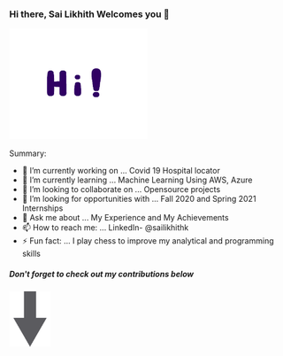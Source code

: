 ### Hi there, Sai Likhith Welcomes you 👋
<img src="https://github.com/sailikhithk/sailikhithk/blob/master/Hi.gif" width="250" height="200">



Summary:
- 🔭 I’m currently working on ... Covid 19 Hospital locator 
- 🌱 I’m currently learning ... Machine Learning Using AWS, Azure
- 👯 I’m looking to collaborate on ... Opensource projects
- 🤔 I’m looking for opportunities with ... Fall 2020 and Spring 2021 Internships
- 💬 Ask me about ... My Experience and My Achievements 
- 📫 How to reach me: ... LinkedIn- @sailikhithk
- ⚡ Fun fact: ... I play chess to improve my analytical and programming skills

##### Don't forget to check out my contributions below
<img src="https://github.com/sailikhithk/sailikhithk/blob/master/images%20(1).png" width="75" height="100">

<!--
**sailikhithk/sailikhithk** is a ✨ _special_ ✨ repository because its `README.md` (this file) appears on your GitHub profile.

Here are some ideas to get you started:

- 🔭 I’m currently working on ...
- 🌱 I’m currently learning ...
- 👯 I’m looking to collaborate on ...
- 🤔 I’m looking for help with ...
- 💬 Ask me about ...
- 📫 How to reach me: ...
- 😄 Pronouns: ...
- ⚡ Fun fact: ...
-->
